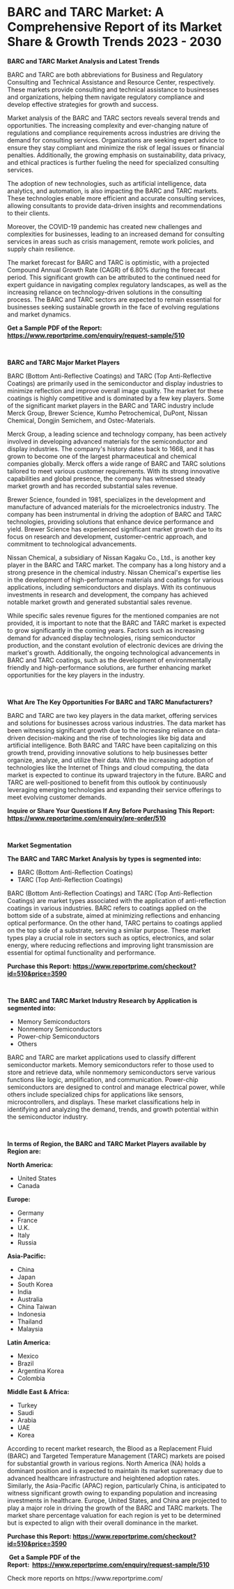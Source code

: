 <p><h1>BARC and TARC Market: A Comprehensive Report of its Market Share & Growth Trends 2023 - 2030</h1></p><p><strong>BARC and TARC Market Analysis and Latest Trends</strong></p>
<p><p>BARC and TARC are both abbreviations for Business and Regulatory Consulting and Technical Assistance and Resource Center, respectively. These markets provide consulting and technical assistance to businesses and organizations, helping them navigate regulatory compliance and develop effective strategies for growth and success. </p><p>Market analysis of the BARC and TARC sectors reveals several trends and opportunities. The increasing complexity and ever-changing nature of regulations and compliance requirements across industries are driving the demand for consulting services. Organizations are seeking expert advice to ensure they stay compliant and minimize the risk of legal issues or financial penalties. Additionally, the growing emphasis on sustainability, data privacy, and ethical practices is further fueling the need for specialized consulting services.</p><p>The adoption of new technologies, such as artificial intelligence, data analytics, and automation, is also impacting the BARC and TARC markets. These technologies enable more efficient and accurate consulting services, allowing consultants to provide data-driven insights and recommendations to their clients.</p><p>Moreover, the COVID-19 pandemic has created new challenges and complexities for businesses, leading to an increased demand for consulting services in areas such as crisis management, remote work policies, and supply chain resilience.</p><p>The market forecast for BARC and TARC is optimistic, with a projected Compound Annual Growth Rate (CAGR) of 6.80% during the forecast period. This significant growth can be attributed to the continued need for expert guidance in navigating complex regulatory landscapes, as well as the increasing reliance on technology-driven solutions in the consulting process. The BARC and TARC sectors are expected to remain essential for businesses seeking sustainable growth in the face of evolving regulations and market dynamics.</p></p>
<p><strong>Get a Sample PDF of the Report:&nbsp; <a href="https://www.reportprime.com/enquiry/request-sample/510">https://www.reportprime.com/enquiry/request-sample/510</a></strong></p>
<p>&nbsp;</p>
<p><strong>BARC and TARC Major Market Players</strong></p>
<p><p>BARC (Bottom Anti-Reflective Coatings) and TARC (Top Anti-Reflective Coatings) are primarily used in the semiconductor and display industries to minimize reflection and improve overall image quality. The market for these coatings is highly competitive and is dominated by a few key players. Some of the significant market players in the BARC and TARC industry include Merck Group, Brewer Science, Kumho Petrochemical, DuPont, Nissan Chemical, Dongjin Semichem, and Ostec-Materials.</p><p>Merck Group, a leading science and technology company, has been actively involved in developing advanced materials for the semiconductor and display industries. The company's history dates back to 1668, and it has grown to become one of the largest pharmaceutical and chemical companies globally. Merck offers a wide range of BARC and TARC solutions tailored to meet various customer requirements. With its strong innovative capabilities and global presence, the company has witnessed steady market growth and has recorded substantial sales revenue.</p><p>Brewer Science, founded in 1981, specializes in the development and manufacture of advanced materials for the microelectronics industry. The company has been instrumental in driving the adoption of BARC and TARC technologies, providing solutions that enhance device performance and yield. Brewer Science has experienced significant market growth due to its focus on research and development, customer-centric approach, and commitment to technological advancements.</p><p>Nissan Chemical, a subsidiary of Nissan Kagaku Co., Ltd., is another key player in the BARC and TARC market. The company has a long history and a strong presence in the chemical industry. Nissan Chemical's expertise lies in the development of high-performance materials and coatings for various applications, including semiconductors and displays. With its continuous investments in research and development, the company has achieved notable market growth and generated substantial sales revenue.</p><p>While specific sales revenue figures for the mentioned companies are not provided, it is important to note that the BARC and TARC market is expected to grow significantly in the coming years. Factors such as increasing demand for advanced display technologies, rising semiconductor production, and the constant evolution of electronic devices are driving the market's growth. Additionally, the ongoing technological advancements in BARC and TARC coatings, such as the development of environmentally friendly and high-performance solutions, are further enhancing market opportunities for the key players in the industry.</p></p>
<p>&nbsp;</p>
<p><strong>What Are The Key Opportunities For BARC and TARC Manufacturers?</strong></p>
<p><p>BARC and TARC are two key players in the data market, offering services and solutions for businesses across various industries. The data market has been witnessing significant growth due to the increasing reliance on data-driven decision-making and the rise of technologies like big data and artificial intelligence. Both BARC and TARC have been capitalizing on this growth trend, providing innovative solutions to help businesses better organize, analyze, and utilize their data. With the increasing adoption of technologies like the Internet of Things and cloud computing, the data market is expected to continue its upward trajectory in the future. BARC and TARC are well-positioned to benefit from this outlook by continuously leveraging emerging technologies and expanding their service offerings to meet evolving customer demands.</p></p>
<p><strong>Inquire or Share Your Questions If Any Before Purchasing This Report: <a href="https://www.reportprime.com/enquiry/pre-order/510">https://www.reportprime.com/enquiry/pre-order/510</a></strong></p>
<p>&nbsp;</p>
<p><strong>Market Segmentation</strong></p>
<p><strong>The BARC and TARC Market Analysis by types is segmented into:</strong></p>
<p><ul><li>BARC (Bottom Anti-Reflection Coatings)</li><li>TARC (Top Anti-Reflection Coatings)</li></ul></p>
<p><p>BARC (Bottom Anti-Reflection Coatings) and TARC (Top Anti-Reflection Coatings) are market types associated with the application of anti-reflection coatings in various industries. BARC refers to coatings applied on the bottom side of a substrate, aimed at minimizing reflections and enhancing optical performance. On the other hand, TARC pertains to coatings applied on the top side of a substrate, serving a similar purpose. These market types play a crucial role in sectors such as optics, electronics, and solar energy, where reducing reflections and improving light transmission are essential for optimal functionality and performance.</p></p>
<p><strong>Purchase this Report:&nbsp;<a href="https://www.reportprime.com/checkout?id=510&price=3590">https://www.reportprime.com/checkout?id=510&price=3590</a></strong></p>
<p>&nbsp;</p>
<p><strong>The BARC and TARC Market Industry Research by Application is segmented into:</strong></p>
<p><ul><li>Memory Semiconductors</li><li>Nonmemory Semiconductors</li><li>Power-chip Semiconductors</li><li>Others</li></ul></p>
<p><p>BARC and TARC are market applications used to classify different semiconductor markets. Memory semiconductors refer to those used to store and retrieve data, while nonmemory semiconductors serve various functions like logic, amplification, and communication. Power-chip semiconductors are designed to control and manage electrical power, while others include specialized chips for applications like sensors, microcontrollers, and displays. These market classifications help in identifying and analyzing the demand, trends, and growth potential within the semiconductor industry.</p></p>
<p>&nbsp;</p>
<p><strong>In terms of Region, the BARC and TARC Market Players available by Region are:</strong></p>
<p>
    <p> <strong> North America: </strong>
        <ul>
            <li>United States</li>
            <li>Canada</li>
        </ul>
        </p> 
    <p> <strong> Europe: </strong>
        <ul>
            <li>Germany</li>
            <li>France</li>
            <li>U.K.</li>
            <li>Italy</li>
            <li>Russia</li>
        </ul>
        </p> 
    <p> <strong> Asia-Pacific: </strong>
        <ul>
            <li>China</li>
            <li>Japan</li>
            <li>South Korea</li>
            <li>India</li>
            <li>Australia</li>
            <li>China Taiwan</li>
            <li>Indonesia</li>
            <li>Thailand</li>
            <li>Malaysia</li>
        </ul>
        </p> 
    <p> <strong> Latin America: </strong>
        <ul>
            <li>Mexico</li>
            <li>Brazil</li>
            <li>Argentina Korea</li>
            <li>Colombia</li>
        </ul>
        </p> 
    <p> <strong> Middle East & Africa: </strong>
        <ul>
            <li>Turkey</li>
            <li>Saudi</li>
            <li>Arabia</li>
            <li>UAE</li>
            <li>Korea</li>
        </ul>
    </p>
    </p>
<p><p>According to recent market research, the Blood as a Replacement Fluid (BARC) and Targeted Temperature Management (TARC) markets are poised for substantial growth in various regions. North America (NA) holds a dominant position and is expected to maintain its market supremacy due to advanced healthcare infrastructure and heightened adoption rates. Similarly, the Asia-Pacific (APAC) region, particularly China, is anticipated to witness significant growth owing to expanding population and increasing investments in healthcare. Europe, United States, and China are projected to play a major role in driving the growth of the BARC and TARC markets. The market share percentage valuation for each region is yet to be determined but is expected to align with their overall dominance in the market.</p></p>
<p><strong>Purchase this Report: <a href="https://www.reportprime.com/checkout?id=510&price=3590">https://www.reportprime.com/checkout?id=510&price=3590</a></strong></p>
<p>&nbsp;<strong>Get a Sample PDF of the Report:&nbsp;&nbsp;<a href="https://www.reportprime.com/enquiry/request-sample/510">https://www.reportprime.com/enquiry/request-sample/510</a></strong></p>
<p><strong></strong></p>
<p>Check more reports on https://www.reportprime.com/</p>
